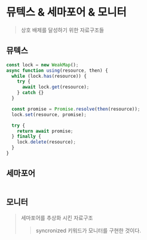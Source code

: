 # 뮤텍스 & 세마포어 & 모니터

> 상호 배제를 달성하기 위한 자료구조들

## 뮤텍스

```ts
const lock = new WeakMap();
async function using(resource, then) {
  while (lock.has(resource)) {
    try {
      await lock.get(resource);
    } catch {}
  }

  const promise = Promise.resolve(then(resource));
  lock.set(resource, promise);

  try {
    return await promise;
  } finally {
    lock.delete(resource);
  }
}
```

## 세마포어

```

```

## 모니터

> 세마포어를 추상화 시킨 자료구조
>
> > syncronized 키워드가 모니터를 구현한 것이다.

```

```
